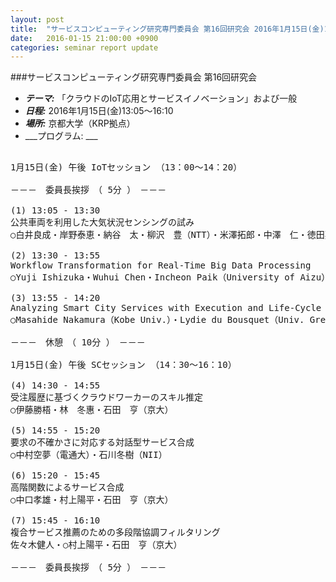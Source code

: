 ```yaml
---
layout: post
title:  "サービスコンピューティング研究専門委員会 第16回研究会 2016年1月15日(金)13:05～16:10"
date:   2016-01-15 21:00:00 +0900
categories: seminar report update
---
```


###サービスコンピューティング研究専門委員会 第16回研究会
- ___テーマ:___ 「クラウドのIoT応用とサービスイノベーション」および一般
- ___日程:___ 2016年1月15日(金)13:05～16:10
- ___場所:___ 京都大学（KRP拠点）
- ___プログラム: ___

<pre>

1月15日(金) 午後 IoTセッション （13：00～14：20）

－－－　委員長挨拶　（ 5分 ）　－－－

(1) 13:05 - 13:30
公共車両を利用した大気状況センシングの試み
○白井良成・岸野泰恵・納谷　太・柳沢　豊（NTT）・米澤拓郎・中澤　仁・徳田英幸（慶大）

(2) 13:30 - 13:55
Workflow Transformation for Real-Time Big Data Processing
○Yuji Ishizuka・Wuhui Chen・Incheon Paik（University of Aizu）

(3) 13:55 - 14:20
Analyzing Smart City Services with Execution and Life-Cycle Models
○Masahide Nakamura（Kobe Univ.）・Lydie du Bousquet（Univ. Grenoble Aples）

－－－　休憩　（ 10分 ）　－－－

1月15日(金) 午後 SCセッション （14：30～16：10）

(4) 14:30 - 14:55
受注履歴に基づくクラウドワーカーのスキル推定
○伊藤勝梧・林　冬惠・石田　亨（京大）

(5) 14:55 - 15:20
要求の不確かさに対応する対話型サービス合成
○中村空夢（電通大）・石川冬樹（NII）

(6) 15:20 - 15:45
高階関数によるサービス合成
○中口孝雄・村上陽平・石田　亨（京大）

(7) 15:45 - 16:10
複合サービス推薦のための多段階協調フィルタリング
佐々木健人・○村上陽平・石田　亨（京大）

－－－　委員長挨拶　（ 5分 ）　－－－
</pre>

